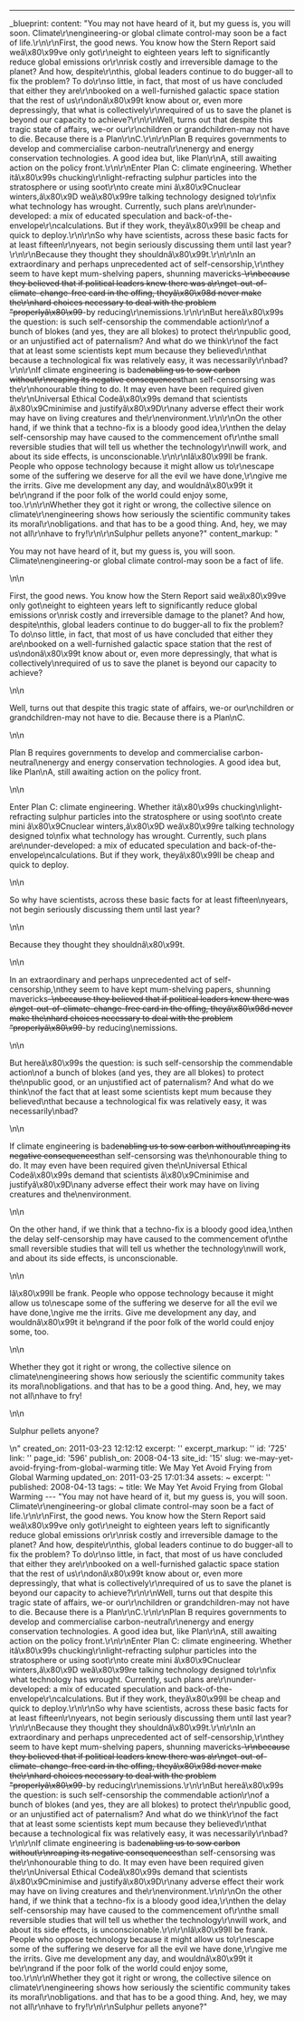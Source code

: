 ---
_blueprint:
  content: "You may not have heard of it, but my guess is, you will soon. Climate\r\nengineering-or
    global climate control-may soon be a fact of life.\r\n\r\nFirst, the good news.
    You know how the Stern Report said weâ\x80\x99ve only got\r\neight to eighteen
    years left to significantly reduce global emissions or\r\nrisk costly and irreversible
    damage to the planet? And how, despite\r\nthis, global leaders continue to do
    bugger-all to fix the problem? To do\r\nso little, in fact, that most of us have
    concluded that either they are\r\nbooked on a well-furnished galactic space station
    that the rest of us\r\ndonâ\x80\x99t know about or, even more depressingly, that
    what is collectively\r\nrequired of us to save the planet is beyond our capacity
    to achieve?\r\n\r\nWell, turns out that despite this tragic state of affairs,
    we-or our\r\nchildren or grandchildren-may not have to die. Because there is a
    Plan\r\nC.\r\n\r\nPlan B requires governments to develop and commercialise carbon-neutral\r\nenergy
    and energy conservation technologies. A good idea but, like Plan\r\nA, still awaiting
    action on the policy front.\r\n\r\nEnter Plan C: climate engineering. Whether
    itâ\x80\x99s chucking\r\nlight-refracting sulphur particles into the stratosphere
    or using soot\r\nto create mini â\x80\x9Cnuclear winters,â\x80\x9D weâ\x80\x99re
    talking technology designed to\r\nfix what technology has wrought. Currently,
    such plans are\r\nunder-developed: a mix of educated speculation and back-of-the-envelope\r\ncalculations.
    But if they work, theyâ\x80\x99ll be cheap and quick to deploy.\r\n\r\nSo why
    have scientists, across these basic facts for at least fifteen\r\nyears, not begin
    seriously discussing them until last year?\r\n\r\nBecause they thought they shouldnâ\x80\x99t.\r\n\r\nIn
    an extraordinary and perhaps unprecedented act of self-censorship,\r\nthey seem
    to have kept mum-shelving papers, shunning mavericks~~-\r\nbecause they believed
    that if political leaders knew there was a\r\nget-out-of-climate-change-free card
    in the offing, theyâ\x80\x98d never make the\r\nhard choices necessary to deal
    with the problem \"properlyâ\x80\x99~~-by reducing\r\nemissions.\r\n\r\nBut hereâ\x80\x99s
    the question: is such self-censorship the commendable action\r\nof a bunch of
    blokes (and yes, they are all blokes) to protect the\r\npublic good, or an unjustified
    act of paternalism? And what do we think\r\nof the fact that at least some scientists
    kept mum because they believed\r\nthat because a technological fix was relatively
    easy, it was necessarily\r\nbad?\r\n\r\nIf climate engineering is bad~~~~enabling
    us to sow carbon without\r\nreaping its negative consequences~~~~than self-censorsing
    was the\r\nhonourable thing to do. It may even have been required given the\r\nUniversal
    Ethical Codeâ\x80\x99s demand that scientists â\x80\x9Cminimise and justifyâ\x80\x9D\r\nany
    adverse effect their work may have on living creatures and the\r\nenvironment.\r\n\r\nOn
    the other hand, if we think that a techno-fix is a bloody good idea,\r\nthen the
    delay self-censorship may have caused to the commencement of\r\nthe small reversible
    studies that will tell us whether the technology\r\nwill work, and about its side
    effects, is unconscionable.\r\n\r\nIâ\x80\x99ll be frank. People who oppose technology
    because it might allow us to\r\nescape some of the suffering we deserve for all
    the evil we have done,\r\ngive me the irrits. Give me development any day, and
    wouldnâ\x80\x99t it be\r\ngrand if the poor folk of the world could enjoy some,
    too.\r\n\r\nWhether they got it right or wrong, the collective silence on climate\r\nengineering
    shows how seriously the scientific community takes its moral\r\nobligations. and
    that has to be a good thing. And, hey, we may not all\r\nhave to fry!\r\n\r\nSulphur
    pellets anyone?"
  content_markup: "<p>You may not have heard of it, but my guess is, you will soon.
    Climate\nengineering-or global climate control-may soon be a fact of life.</p>\n\n<p>First,
    the good news. You know how the Stern Report said weâ\x80\x99ve only got\neight
    to eighteen years left to significantly reduce global emissions or\nrisk costly
    and irreversible damage to the planet? And how, despite\nthis, global leaders
    continue to do bugger-all to fix the problem? To do\nso little, in fact, that
    most of us have concluded that either they are\nbooked on a well-furnished galactic
    space station that the rest of us\ndonâ\x80\x99t know about or, even more depressingly,
    that what is collectively\nrequired of us to save the planet is beyond our capacity
    to achieve?</p>\n\n<p>Well, turns out that despite this tragic state of affairs,
    we-or our\nchildren or grandchildren-may not have to die. Because there is a Plan\nC.</p>\n\n<p>Plan
    B requires governments to develop and commercialise carbon-neutral\nenergy and
    energy conservation technologies. A good idea but, like Plan\nA, still awaiting
    action on the policy front.</p>\n\n<p>Enter Plan C: climate engineering. Whether
    itâ\x80\x99s chucking\nlight-refracting sulphur particles into the stratosphere
    or using soot\nto create mini â\x80\x9Cnuclear winters,â\x80\x9D weâ\x80\x99re
    talking technology designed to\nfix what technology has wrought. Currently, such
    plans are\nunder-developed: a mix of educated speculation and back-of-the-envelope\ncalculations.
    But if they work, theyâ\x80\x99ll be cheap and quick to deploy.</p>\n\n<p>So why
    have scientists, across these basic facts for at least fifteen\nyears, not begin
    seriously discussing them until last year?</p>\n\n<p>Because they thought they
    shouldnâ\x80\x99t.</p>\n\n<p>In an extraordinary and perhaps unprecedented act
    of self-censorship,\nthey seem to have kept mum-shelving papers, shunning mavericks~~&ndash;\nbecause
    they believed that if political leaders knew there was a\nget-out-of-climate-change-free
    card in the offing, theyâ\x80\x98d never make the\nhard choices necessary to deal
    with the problem &ldquo;properlyâ\x80\x99~~-by reducing\nemissions.</p>\n\n<p>But
    hereâ\x80\x99s the question: is such self-censorship the commendable action\nof
    a bunch of blokes (and yes, they are all blokes) to protect the\npublic good,
    or an unjustified act of paternalism? And what do we think\nof the fact that at
    least some scientists kept mum because they believed\nthat because a technological
    fix was relatively easy, it was necessarily\nbad?</p>\n\n<p>If climate engineering
    is bad~~~~enabling us to sow carbon without\nreaping its negative consequences~~~~than
    self-censorsing was the\nhonourable thing to do. It may even have been required
    given the\nUniversal Ethical Codeâ\x80\x99s demand that scientists â\x80\x9Cminimise
    and justifyâ\x80\x9D\nany adverse effect their work may have on living creatures
    and the\nenvironment.</p>\n\n<p>On the other hand, if we think that a techno-fix
    is a bloody good idea,\nthen the delay self-censorship may have caused to the
    commencement of\nthe small reversible studies that will tell us whether the technology\nwill
    work, and about its side effects, is unconscionable.</p>\n\n<p>Iâ\x80\x99ll be
    frank. People who oppose technology because it might allow us to\nescape some
    of the suffering we deserve for all the evil we have done,\ngive me the irrits.
    Give me development any day, and wouldnâ\x80\x99t it be\ngrand if the poor folk
    of the world could enjoy some, too.</p>\n\n<p>Whether they got it right or wrong,
    the collective silence on climate\nengineering shows how seriously the scientific
    community takes its moral\nobligations. and that has to be a good thing. And,
    hey, we may not all\nhave to fry!</p>\n\n<p>Sulphur pellets anyone?</p>\n"
  created_on: 2011-03-23 12:12:12
  excerpt: ''
  excerpt_markup: ''
  id: '725'
  link: ''
  page_id: '596'
  publish_on: 2008-04-13
  site_id: '15'
  slug: we-may-yet-avoid-frying-from-global-warming
  title: We May Yet Avoid Frying from Global Warming
  updated_on: 2011-03-25 17:01:34
assets: ~
excerpt: ''
published: 2008-04-13
tags: ~
title: We May Yet Avoid Frying from Global Warming
--- "You may not have heard of it, but my guess is, you will soon. Climate\r\nengineering-or
  global climate control-may soon be a fact of life.\r\n\r\nFirst, the good news.
  You know how the Stern Report said weâ\x80\x99ve only got\r\neight to eighteen years
  left to significantly reduce global emissions or\r\nrisk costly and irreversible
  damage to the planet? And how, despite\r\nthis, global leaders continue to do bugger-all
  to fix the problem? To do\r\nso little, in fact, that most of us have concluded
  that either they are\r\nbooked on a well-furnished galactic space station that the
  rest of us\r\ndonâ\x80\x99t know about or, even more depressingly, that what is
  collectively\r\nrequired of us to save the planet is beyond our capacity to achieve?\r\n\r\nWell,
  turns out that despite this tragic state of affairs, we-or our\r\nchildren or grandchildren-may
  not have to die. Because there is a Plan\r\nC.\r\n\r\nPlan B requires governments
  to develop and commercialise carbon-neutral\r\nenergy and energy conservation technologies.
  A good idea but, like Plan\r\nA, still awaiting action on the policy front.\r\n\r\nEnter
  Plan C: climate engineering. Whether itâ\x80\x99s chucking\r\nlight-refracting sulphur
  particles into the stratosphere or using soot\r\nto create mini â\x80\x9Cnuclear
  winters,â\x80\x9D weâ\x80\x99re talking technology designed to\r\nfix what technology
  has wrought. Currently, such plans are\r\nunder-developed: a mix of educated speculation
  and back-of-the-envelope\r\ncalculations. But if they work, theyâ\x80\x99ll be cheap
  and quick to deploy.\r\n\r\nSo why have scientists, across these basic facts for
  at least fifteen\r\nyears, not begin seriously discussing them until last year?\r\n\r\nBecause
  they thought they shouldnâ\x80\x99t.\r\n\r\nIn an extraordinary and perhaps unprecedented
  act of self-censorship,\r\nthey seem to have kept mum-shelving papers, shunning
  mavericks~~-\r\nbecause they believed that if political leaders knew there was a\r\nget-out-of-climate-change-free
  card in the offing, theyâ\x80\x98d never make the\r\nhard choices necessary to deal
  with the problem \"properlyâ\x80\x99~~-by reducing\r\nemissions.\r\n\r\nBut hereâ\x80\x99s
  the question: is such self-censorship the commendable action\r\nof a bunch of blokes
  (and yes, they are all blokes) to protect the\r\npublic good, or an unjustified
  act of paternalism? And what do we think\r\nof the fact that at least some scientists
  kept mum because they believed\r\nthat because a technological fix was relatively
  easy, it was necessarily\r\nbad?\r\n\r\nIf climate engineering is bad~~~~enabling
  us to sow carbon without\r\nreaping its negative consequences~~~~than self-censorsing
  was the\r\nhonourable thing to do. It may even have been required given the\r\nUniversal
  Ethical Codeâ\x80\x99s demand that scientists â\x80\x9Cminimise and justifyâ\x80\x9D\r\nany
  adverse effect their work may have on living creatures and the\r\nenvironment.\r\n\r\nOn
  the other hand, if we think that a techno-fix is a bloody good idea,\r\nthen the
  delay self-censorship may have caused to the commencement of\r\nthe small reversible
  studies that will tell us whether the technology\r\nwill work, and about its side
  effects, is unconscionable.\r\n\r\nIâ\x80\x99ll be frank. People who oppose technology
  because it might allow us to\r\nescape some of the suffering we deserve for all
  the evil we have done,\r\ngive me the irrits. Give me development any day, and wouldnâ\x80\x99t
  it be\r\ngrand if the poor folk of the world could enjoy some, too.\r\n\r\nWhether
  they got it right or wrong, the collective silence on climate\r\nengineering shows
  how seriously the scientific community takes its moral\r\nobligations. and that
  has to be a good thing. And, hey, we may not all\r\nhave to fry!\r\n\r\nSulphur
  pellets anyone?"
